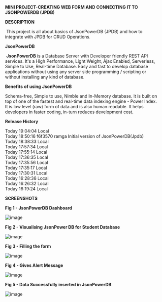 **MINI PROJECT-CREATING WEB FORM AND CONNECTING IT TO JSONPOWERDB (JPDB)**

 

**DESCRIPTION**

​     This project is all about basics of JsonPowerDB (JPDB) and how to integrate with JPDB for CRUD Operations.

**JsonPowerDB**

​     **JsonPowerDB** is a Database Server with Developer friendly REST API services. It's a High Performance, Light Weight, Ajax Enabled, Serverless, Simple to Use, Real-time Database. Easy and fast to develop database applications without using any server side programming / scripting or without installing any kind of database.

**Benefits** **of using** **JsonPowerDB**

Schema-free, Simple to use, Nimble and In-Memory database. It is built on top of one of the fastest and real-time data indexing engine - Power Index. It is low level (raw) form of data and is also human readable. It helps developers in faster coding, in-turn reduces development cost.

**Release History**

Today 19:04:04	Local			
Today 18:50:16	f6f3570	ramga	Initial version of JsonPowerDB(Jpdb)	
Today 18:38:33	Local			
Today 17:57:34	Local			
Today 17:55:14	Local			
Today 17:36:35	Local			
Today 17:35:56	Local			
Today 17:35:17	Local			
Today 17:30:31	Local			
Today 16:28:36	Local			
Today 16:26:32	Local			
Today 16:19:24	Local		

**SCREENSHOTS**

**Fig 1 - JsonPowerDB Dashboard**

![image](https://user-images.githubusercontent.com/52777289/121369728-bb810800-c959-11eb-8511-74053acdce4e.png)

                                                     
 **Fig 2 - Visualising JsonPower DB for Student Database**
 
![image](https://user-images.githubusercontent.com/52777289/121370211-27637080-c95a-11eb-9fa3-77f87e2fe18e.png)


 **Fig 3 - Filling the form**                                         

![image](https://user-images.githubusercontent.com/52777289/121370287-3d713100-c95a-11eb-9dbc-93e97596ba46.png)
                                                                     
**Fig 4 - Gives Alert Message**

![image](https://user-images.githubusercontent.com/52777289/121370800-a3f64f00-c95a-11eb-9a09-81d269f905fa.png)


 **Fig 5 - Data Successfully inserted in JsonPowerDB**                                                             

![image](https://user-images.githubusercontent.com/52777289/121370314-44983f00-c95a-11eb-9b03-8ab2d28d6c21.png)

                                          
